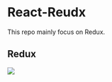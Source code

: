 # React-Reudx
This repo mainly focus on Redux.
<h2>Redux</h2>
<img src=![Screenshot (181)](https://user-images.githubusercontent.com/106628860/213640840-03c08323-e58f-4b1f-bec0-cf82c7b4db41.png) />
